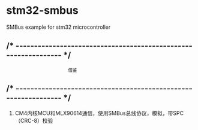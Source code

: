 # stm32-smbus
SMBus example for stm32 microcontroller

## /* --------------------------------------------------------------- */ 
                           借鉴
## /* --------------------------------------------------------------- */
1. CM4内核MCU和MLX90614通信，使用SMBus总线协议，模拟，带SPC（CRC-8）校验
